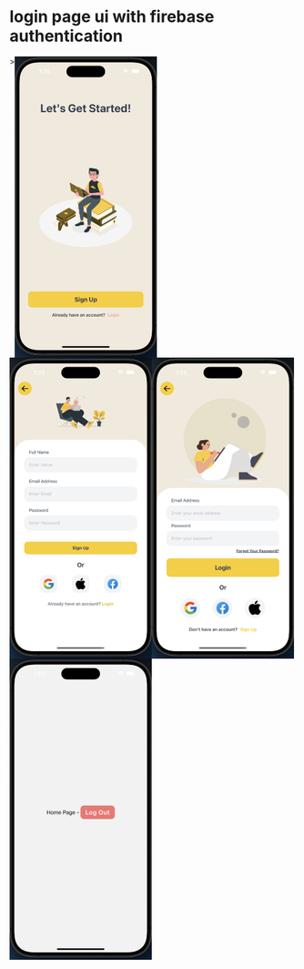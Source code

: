 # login page ui with firebase authentication

<div style="display: flex; flex-direction: row; flex-wrap:wrap">>
    <img src="assets/ss/img1.png" width="250" />
    <img src="assets/ss/img2.png" width="250" />
    <img src="assets/ss/img3.png" width="250" />
    <img src="assets/ss/img4.png" width="250" />
</div>
